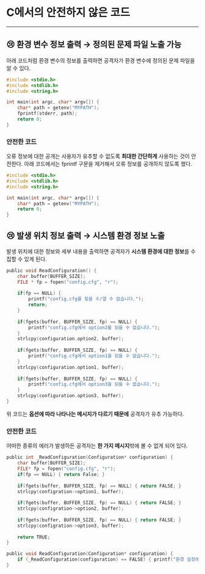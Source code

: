 # C에서의 안전하지 않은 코드

--- 

## 😢 환경 변수 정보 출력 → 정의된 문제 파일 노출 가능

아래 코드처럼 환경 변수의 정보를 출력하면 공격자가 환경 변수에 정의된 문제 파일을 알 수 있다.

```c
#include <stdio.h>
#include <stdlib.h>
#include <string.h>

int main(int argc, char* argv[]) {
    char* path = getenv("MYPATH");
    fprintf(stderr, path);
    return 0;
}
```

### 안전한 코드

오류 정보에 대한 공개는 사용자가 유추할 수 없도록 **최대한 간단하게** 사용하는 것이 안전한다.
아래 코드에서는 fprintf 구문을 제거해서 오류 정보를 공개하지 않도록 했다.

```c
#include <stdio.h>
#include <stdlib.h>
#include <string.h>

int main(int argc, char* argv[]) {
    char* path = getenv("MYPATH");
    return 0;
}
```


## 😢 발생 위치 정보 출력 → 시스템 환경 정보 노출

발생 위치에 대한 정보와 세부 내용을 출력하면 공격자가 **시스템 환경에 대한 정보**를 수집할 수 있게 된다.


```c
public void ReadConfiguration() {
    char buffer[BUFFER_SIZE];
    FILE * fp = fopen("config.cfg", "r");
    
    if(fp == NULL) {
        printf("config.cfg를 찾을 수/열 수 없습니다.");
        return;
    }
    
    if(fgets(buffer, BUFFER_SIZE, fp) == NULL) {
        printf("config.cfg에서 option2를 읽을 수 없습니다.");
    }
    strlcpy(configuration.option2, buffer);
    
    if(fgets(buffer, BUFFER_SIZE, fp) == NULL) {
        printf("config.cfg에서 option1을 읽을 수 없습니다.");
    }
    strlcpy(configuration.option1, buffer);
        
    if(fgets(buffer, BUFFER_SIZE, fp) == NULL) {
        printf("config.cfg에서 option3을 읽을 수 없습니다.");
    }
    strlcpy(configuration.option3, buffer);
}
```

위 코드는 **옵션에 따라 나타나는 메시지가 다르기 때문에** 공격자가 유추 가능하다.

### 안전한 코드

어떠한 종류의 에러가 발생하든 공격자는 **한 가지 메시지**밖에 볼 수 없게 되어 있다.

```c
public int _ReadConfiguration(Configuration* configuration) {
    char buffer[BUFFER_SIZE];
    FILE* fp = fopen("config.cfg", "r");
    if(fp == NULL) { return False; }
    
    if(fgets(buffer, BUFFER_SIZE, fp) == NULL) { return FALSE; }
    strlcpy(configration->option1, buffer);
    
    if(fgets(buffer, BUFFER_SIZE, fp) == NULL) { return FALSE; }
    strlcpy(configration->option2, buffer);
    
    if(fgets(buffer, BUFFER_SIZE, fp) == NULL) { return FALSE; }
    strlcpy(configration->option3, buffer);
    
    return TRUE;
}

public void ReadConfiguration(Configuration* configuration) {
    if (_ReadConfiguration(configuration) == FALSE) { printf("환경 설정에 실패하였습니다."); }
}
```